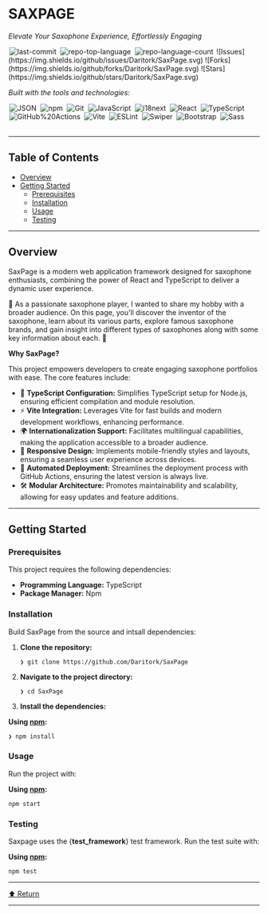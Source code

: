 <div align="left" class="">
<h1>SAXPAGE</h1>
<p><em>Elevate Your Saxophone Experience, Effortlessly Engaging</em></p>

<img alt="last-commit" src="https://img.shields.io/github/last-commit/Daritork/SaxPage?style=flat&amp;logo=git&amp;logoColor=white&amp;color=0080ff" class="inline-block mx-1" style="margin: 0px 2px;">
<img alt="repo-top-language" src="https://img.shields.io/github/languages/top/Daritork/SaxPage?style=flat&amp;color=0080ff" class="inline-block mx-1" style="margin: 0px 2px;">
<img alt="repo-language-count" src="https://img.shields.io/github/languages/count/Daritork/SaxPage?style=flat&amp;color=0080ff" class="inline-block mx-1" style="margin: 0px 2px;">
![Issues](https://img.shields.io/github/issues/Daritork/SaxPage.svg) ![Forks](https://img.shields.io/github/forks/Daritork/SaxPage.svg) ![Stars](https://img.shields.io/github/stars/Daritork/SaxPage.svg)
<p><em>Built with the tools and technologies:</em></p>
<img alt="JSON" src="https://img.shields.io/badge/JSON-000000.svg?style=flat&amp;logo=JSON&amp;logoColor=white" class="inline-block mx-1" style="margin: 0px 2px;">
<img alt="npm" src="https://img.shields.io/badge/npm-CB3837.svg?style=flat&amp;logo=npm&amp;logoColor=white" class="inline-block mx-1" style="margin: 0px 2px;">
<img alt="Git" src="https://img.shields.io/badge/Git-F05032.svg?style=flat&amp;logo=Git&amp;logoColor=white" class="inline-block mx-1" style="margin: 0px 2px;">
<img alt="JavaScript" src="https://img.shields.io/badge/JavaScript-F7DF1E.svg?style=flat&amp;logo=JavaScript&amp;logoColor=black" class="inline-block mx-1" style="margin: 0px 2px;">
<img alt="i18next" src="https://img.shields.io/badge/i18next-26A69A.svg?style=flat&amp;logo=i18next&amp;logoColor=white" class="inline-block mx-1" style="margin: 0px 2px;">
<img alt="React" src="https://img.shields.io/badge/React-61DAFB.svg?style=flat&amp;logo=React&amp;logoColor=black" class="inline-block mx-1" style="margin: 0px 2px;">
<img alt="TypeScript" src="https://img.shields.io/badge/TypeScript-3178C6.svg?style=flat&amp;logo=TypeScript&amp;logoColor=white" class="inline-block mx-1" style="margin: 0px 2px;">
<br>
<img alt="GitHub%20Actions" src="https://img.shields.io/badge/GitHub%20Actions-2088FF.svg?style=flat&amp;logo=GitHub-Actions&amp;logoColor=white" class="inline-block mx-1" style="margin: 0px 2px;">
<img alt="Vite" src="https://img.shields.io/badge/Vite-646CFF.svg?style=flat&amp;logo=Vite&amp;logoColor=white" class="inline-block mx-1" style="margin: 0px 2px;">
<img alt="ESLint" src="https://img.shields.io/badge/ESLint-4B32C3.svg?style=flat&amp;logo=ESLint&amp;logoColor=white" class="inline-block mx-1" style="margin: 0px 2px;">
<img alt="Swiper" src="https://img.shields.io/badge/Swiper-6332F6.svg?style=flat&amp;logo=Swiper&amp;logoColor=white" class="inline-block mx-1" style="margin: 0px 2px;">
<img alt="Bootstrap" src="https://img.shields.io/badge/Bootstrap-7952B3.svg?style=flat&amp;logo=Bootstrap&amp;logoColor=white" class="inline-block mx-1" style="margin: 0px 2px;">
<img alt="Sass" src="https://img.shields.io/badge/Sass-CC6699.svg?style=flat&amp;logo=Sass&amp;logoColor=white" class="inline-block mx-1" style="margin: 0px 2px;">
</div>
<br>
<hr>
<h2>Table of Contents</h2>
<ul class="list-disc pl-4 my-0">
<li class="my-0"><a href="#overview">Overview</a></li>
<li class="my-0"><a href="#getting-started">Getting Started</a>
<ul class="list-disc pl-4 my-0">
<li class="my-0"><a href="#prerequisites">Prerequisites</a></li>
<li class="my-0"><a href="#installation">Installation</a></li>
<li class="my-0"><a href="#usage">Usage</a></li>
<li class="my-0"><a href="#testing">Testing</a></li>
</ul>
</li>
</ul>
<hr>
<h2>Overview</h2>
<p>SaxPage is a modern web application framework designed for saxophone enthusiasts, combining the power of React and TypeScript to deliver a dynamic user experience.</p>
🎷 As a passionate saxophone player, I wanted to share my hobby with a broader audience. On this page, you'll discover the inventor of the saxophone, learn about its various parts, explore famous saxophone brands, and gain insight into different types of saxophones along with some key information about each. 🎷
<p><strong>Why SaxPage?</strong></p>
<p>This project empowers developers to create engaging saxophone portfolios with ease. The core features include:</p>
<ul class="list-disc pl-4 my-0">
<li class="my-0">🎨 <strong>TypeScript Configuration:</strong> Simplifies TypeScript setup for Node.js, ensuring efficient compilation and module resolution.</li>
<li class="my-0">⚡ <strong>Vite Integration:</strong> Leverages Vite for fast builds and modern development workflows, enhancing performance.</li>
<li class="my-0">🌍 <strong>Internationalization Support:</strong> Facilitates multilingual capabilities, making the application accessible to a broader audience.</li>
<li class="my-0">📱 <strong>Responsive Design:</strong> Implements mobile-friendly styles and layouts, ensuring a seamless user experience across devices.</li>
<li class="my-0">🚀 <strong>Automated Deployment:</strong> Streamlines the deployment process with GitHub Actions, ensuring the latest version is always live.</li>
<li class="my-0">🛠️ <strong>Modular Architecture:</strong> Promotes maintainability and scalability, allowing for easy updates and feature additions.</li>
</ul>
<hr>
<h2>Getting Started</h2>
<h3>Prerequisites</h3>
<p>This project requires the following dependencies:</p>
<ul class="list-disc pl-4 my-0">
<li class="my-0"><strong>Programming Language:</strong> TypeScript</li>
<li class="my-0"><strong>Package Manager:</strong> Npm</li>
</ul>
<h3>Installation</h3>
<p>Build SaxPage from the source and intsall dependencies:</p>
<ol>
<li class="my-0">
<p><strong>Clone the repository:</strong></p>
<pre><code class="language-sh">❯ git clone https://github.com/Daritork/SaxPage
</code></pre>
</li>
<li class="my-0">
<p><strong>Navigate to the project directory:</strong></p>
<pre><code class="language-sh">❯ cd SaxPage
</code></pre>
</li>
<li class="my-0">
<p><strong>Install the dependencies:</strong></p>
</li>
</ol>
<p><strong>Using <a href="https://www.npmjs.com/">npm</a>:</strong></p>
<pre><code class="language-sh">❯ npm install
</code></pre>
<h3>Usage</h3>
<p>Run the project with:</p>
<p><strong>Using <a href="https://www.npmjs.com/">npm</a>:</strong></p>
<pre><code class="language-sh">npm start
</code></pre>
<h3>Testing</h3>
<p>Saxpage uses the {<strong>test_framework</strong>} test framework. Run the test suite with:</p>
<p><strong>Using <a href="https://www.npmjs.com/">npm</a>:</strong></p>
<pre><code class="language-sh">npm test
</code></pre>
<hr>
<div align="left" class=""><a href="#top">⬆ Return</a></div>
<hr></div>
